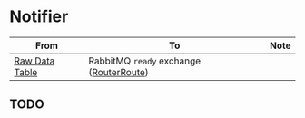 # Notifier

| From | To | Note |
| - | - | - |
| [Raw Data Table](../raw-data-table.md) | RabbitMQ `ready` exchange ([RouterRoute](router-route.md)) | |

## TODO